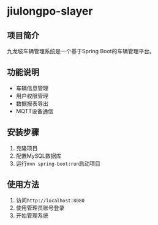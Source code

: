 # jiulongpo-slayer

## 项目简介
九龙坡车辆管理系统是一个基于Spring Boot的车辆管理平台。

## 功能说明
- 车辆信息管理  
- 用户权限管理  
- 数据报表导出  
- MQTT设备通信  

## 安装步骤
1. 克隆项目  
2. 配置MySQL数据库  
3. 运行`mvn spring-boot:run`启动项目  

## 使用方法
1. 访问`http://localhost:8080`  
2. 使用管理员账号登录  
3. 开始管理系统